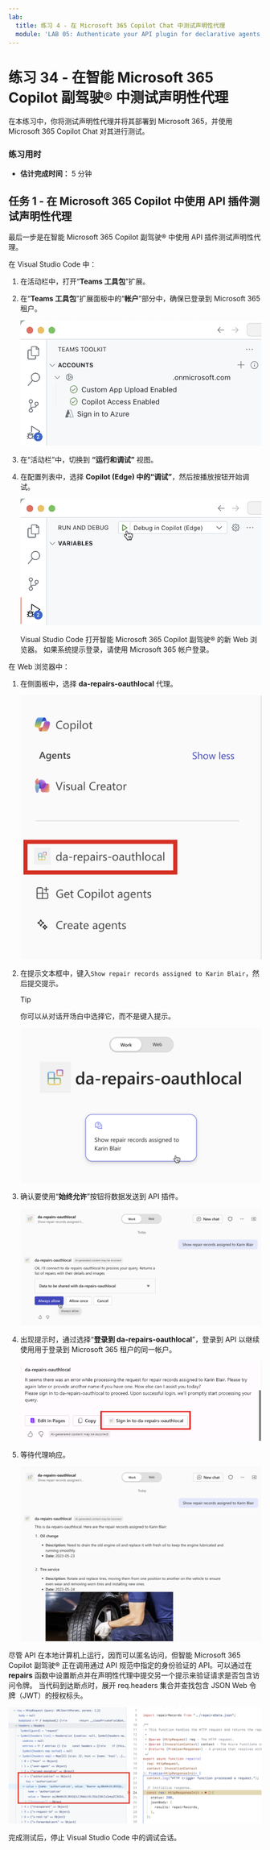 ```yaml
---
lab:
  title: 练习 4 - 在 Microsoft 365 Copilot Chat 中测试声明性代理
  module: 'LAB 05: Authenticate your API plugin for declarative agents with secured APIs'
---
```


# 练习 34 - 在智能 Microsoft 365 Copilot 副驾驶® 中测试声明性代理

在本练习中，你将测试声明性代理并将其部署到 Microsoft 365，并使用 Microsoft 365 Copilot Chat 对其进行测试。

### 练习用时

- **估计完成时间：** 5 分钟

## 任务 1 - 在 Microsoft 365 Copilot 中使用 API 插件测试声明性代理

最后一步是在智能 Microsoft 365 Copilot 副驾驶® 中使用 API 插件测试声明性代理。

在 Visual Studio Code 中：

1. 在活动栏中，打开“**Teams 工具包**”扩展。
1. 在“**Teams 工具包**”扩展面板中的“**帐户**”部分中，确保已登录到 Microsoft 365 租户。

    ![Teams 工具包的屏幕截图，其中显示与 Microsoft 365 的连接状态。](../media/LAB_05/3-teams-toolkit-account.png)

1. 在“活动栏”中，切换到 **“运行和调试”** 视图。
1. 在配置列表中，选择 **Copilot (Edge) 中的“调试”**，然后按播放按钮开始调试。

    ![Visual Studio 中的调试选项的屏幕截图。](../media/LAB_05/3-vs-code-debug.png)

    Visual Studio Code 打开智能 Microsoft 365 Copilot 副驾驶® 的新 Web 浏览器。 如果系统提示登录，请使用 Microsoft 365 帐户登录。

在 Web 浏览器中：

1. 在侧面板中，选择 **da-repairs-oauthlocal** 代理。

    ![智能 Microsoft 365 Copilot 副驾驶® 中显示的自定义代理的屏幕截图。](../media/LAB_05/5-copilot-agent-sidebar.png)

1. 在提示文本框中，键入`Show repair records assigned to Karin Blair`，然后提交提示。

    > [!TIP]
    > 你可以从对话开场白中选择它，而不是键入提示。

    ![自定义声明性代理中启动的对话的屏幕截图。](../media/LAB_05/5-conversation-starter.png)

1. 确认要使用“**始终允许**”按钮将数据发送到 API 插件。

    ![用于允许将数据发送到 API 的提示的屏幕截图。](../media/LAB_05/5-allow-data.png)

1. 出现提示时，通过选择“**登录到 da-repairs-oauthlocal**”，登录到 API 以继续使用用于登录到 Microsoft 365 租户的同一帐户。

    ![提示登录到保护 API 的应用的屏幕截图。](../media/LAB_05/5-sign-in.png)

1. 等待代理响应。

    ![声明性代理对用户的提示的响应的屏幕截图。](../media/LAB_05/5-agent-response.png)

尽管 API 在本地计算机上运行，因而可以匿名访问，但智能 Microsoft 365 Copilot 副驾驶® 正在调用通过 API 规范中指定的身份验证的 API。可以通过在 **repairs** 函数中设置断点并在声明性代理中提交另一个提示来验证请求是否包含访问令牌。 当代码到达断点时，展开 req.headers 集合并查找包含 JSON Web 令牌（JWT）的授权标头。

![Visual Studio Code 的屏幕截图，其中包含断点和调试面板，其中显示了传入请求上的授权标头。](../media/LAB_05/5-vs-code-breakpoint-jwt.png)

完成测试后，停止 Visual Studio Code 中的调试会话。
